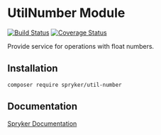 # UtilNumber Module
[![Build Status](https://travis-ci.org/spryker/util-number.svg)](https://travis-ci.org/spryker/util-number)
[![Coverage Status](https://coveralls.io/repos/github/spryker/util-number/badge.svg)](https://coveralls.io/github/spryker/util-number)

Provide service for operations with float numbers.

## Installation

```
composer require spryker/util-number
```

## Documentation

[Spryker Documentation](https://academy.spryker.com/developing_with_spryker/module_guide/modules.html)
